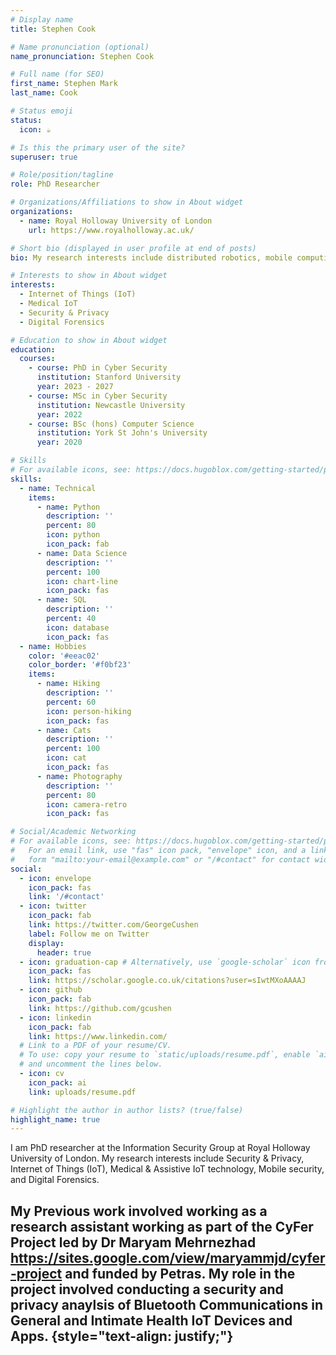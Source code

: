 ```yaml
---
# Display name
title: Stephen Cook

# Name pronunciation (optional)
name_pronunciation: Stephen Cook

# Full name (for SEO)
first_name: Stephen Mark
last_name: Cook

# Status emoji
status:
  icon: ☕️

# Is this the primary user of the site?
superuser: true

# Role/position/tagline
role: PhD Researcher

# Organizations/Affiliations to show in About widget
organizations:
  - name: Royal Holloway University of London
    url: https://www.royalholloway.ac.uk/

# Short bio (displayed in user profile at end of posts)
bio: My research interests include distributed robotics, mobile computing and programmable matter.

# Interests to show in About widget
interests:
  - Internet of Things (IoT)
  - Medical IoT
  - Security & Privacy
  - Digital Forensics 

# Education to show in About widget
education:
  courses:
    - course: PhD in Cyber Security
      institution: Stanford University
      year: 2023 - 2027
    - course: MSc in Cyber Security 
      institution: Newcastle University 
      year: 2022
    - course: BSc (hons) Computer Science
      institution: York St John's University 
      year: 2020

# Skills
# For available icons, see: https://docs.hugoblox.com/getting-started/page-builder/#icons
skills:
  - name: Technical
    items:
      - name: Python
        description: ''
        percent: 80
        icon: python
        icon_pack: fab
      - name: Data Science
        description: ''
        percent: 100
        icon: chart-line
        icon_pack: fas
      - name: SQL
        description: ''
        percent: 40
        icon: database
        icon_pack: fas
  - name: Hobbies
    color: '#eeac02'
    color_border: '#f0bf23'
    items:
      - name: Hiking
        description: ''
        percent: 60
        icon: person-hiking
        icon_pack: fas
      - name: Cats
        description: ''
        percent: 100
        icon: cat
        icon_pack: fas
      - name: Photography
        description: ''
        percent: 80
        icon: camera-retro
        icon_pack: fas

# Social/Academic Networking
# For available icons, see: https://docs.hugoblox.com/getting-started/page-builder/#icons
#   For an email link, use "fas" icon pack, "envelope" icon, and a link in the
#   form "mailto:your-email@example.com" or "/#contact" for contact widget.
social:
  - icon: envelope
    icon_pack: fas
    link: '/#contact'
  - icon: twitter
    icon_pack: fab
    link: https://twitter.com/GeorgeCushen
    label: Follow me on Twitter
    display:
      header: true
  - icon: graduation-cap # Alternatively, use `google-scholar` icon from `ai` icon pack
    icon_pack: fas
    link: https://scholar.google.co.uk/citations?user=sIwtMXoAAAAJ
  - icon: github
    icon_pack: fab
    link: https://github.com/gcushen
  - icon: linkedin
    icon_pack: fab
    link: https://www.linkedin.com/
  # Link to a PDF of your resume/CV.
  # To use: copy your resume to `static/uploads/resume.pdf`, enable `ai` icons in `params.yaml`,
  # and uncomment the lines below.
  - icon: cv
    icon_pack: ai
    link: uploads/resume.pdf

# Highlight the author in author lists? (true/false)
highlight_name: true
---
```


I am PhD researcher at the Information Security Group at Royal Holloway University of London. My research interests include Security & Privacy, Internet of Things (IoT), Medical & Assistive IoT technology, Mobile security, and Digital Forensics. 

My Previous work involved working as a research assistant 
working as part of the CyFer Project led by Dr Maryam Mehrnezhad <https://sites.google.com/view/maryammjd/cyfer-project> and funded by Petras. My role in the project involved conducting a security and privacy anaylsis of Bluetooth Communications in General and Intimate Health IoT Devices and Apps. 
{style="text-align: justify;"}
---
